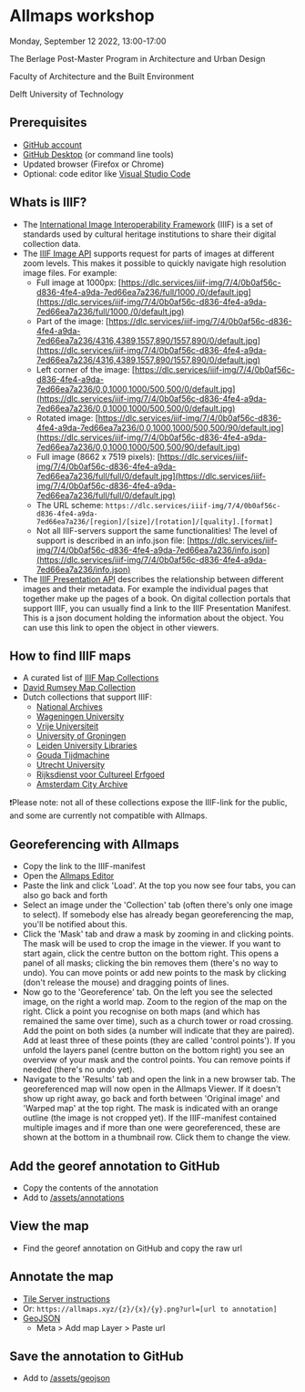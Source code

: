 # Allmaps workshop
Monday, September 12 2022, 13:00-17:00

The Berlage Post-Master Program in Architecture and Urban Design

Faculty of Architecture and the Built Environment

Delft University of Technology

## Prerequisites
- [GitHub account](https://github.com)
- [GitHub Desktop](https://desktop.github.com) (or command line tools)
- Updated browser (Firefox or Chrome)
- Optional: code editor like [Visual Studio Code](https://code.visualstudio.com)

## Whats is IIIF?
- The [International Image Interoperability Framework](https://iiif.io) (IIIF) is a set of standards used by cultural heritage institutions to share their digital collection data.
- The [IIIF Image API](https://iiif.io/api/image/3.0/) supports request for parts of images at different zoom levels. This makes it possible to quickly navigate high resolution image files. For example:
  - Full image at 1000px: [https://dlc.services/iiif-img/7/4/0b0af56c-d836-4fe4-a9da-7ed66ea7a236/full/1000,/0/default.jpg](https://dlc.services/iiif-img/7/4/0b0af56c-d836-4fe4-a9da-7ed66ea7a236/full/1000,/0/default.jpg)
  - Part of the image: [https://dlc.services/iiif-img/7/4/0b0af56c-d836-4fe4-a9da-7ed66ea7a236/4316,4389,1557,890/1557,890/0/default.jpg](https://dlc.services/iiif-img/7/4/0b0af56c-d836-4fe4-a9da-7ed66ea7a236/4316,4389,1557,890/1557,890/0/default.jpg)
  - Left corner of the image: [https://dlc.services/iiif-img/7/4/0b0af56c-d836-4fe4-a9da-7ed66ea7a236/0,0,1000,1000/500,500/0/default.jpg](https://dlc.services/iiif-img/7/4/0b0af56c-d836-4fe4-a9da-7ed66ea7a236/0,0,1000,1000/500,500/0/default.jpg)
  - Rotated image: [https://dlc.services/iiif-img/7/4/0b0af56c-d836-4fe4-a9da-7ed66ea7a236/0,0,1000,1000/500,500/90/default.jpg](https://dlc.services/iiif-img/7/4/0b0af56c-d836-4fe4-a9da-7ed66ea7a236/0,0,1000,1000/500,500/90/default.jpg)
  - Full image (8662 x 7519 pixels): [https://dlc.services/iiif-img/7/4/0b0af56c-d836-4fe4-a9da-7ed66ea7a236/full/full/0/default.jpg](https://dlc.services/iiif-img/7/4/0b0af56c-d836-4fe4-a9da-7ed66ea7a236/full/full/0/default.jpg)
  - The URL scheme: `https://dlc.services/iiif-img/7/4/0b0af56c-d836-4fe4-a9da-7ed66ea7a236/[region]/[size]/[rotation]/[quality].[format]`
  - Not all IIIF-servers support the same functionalities! The level of support is described in an info.json file: [https://dlc.services/iiif-img/7/4/0b0af56c-d836-4fe4-a9da-7ed66ea7a236/info.json](https://dlc.services/iiif-img/7/4/0b0af56c-d836-4fe4-a9da-7ed66ea7a236/info.json)
- The [IIIF Presentation API](https://iiif.io/api/presentation/3.0/) describes the relationship between different images and their metadata. For example the individual pages that together make up the pages of a book. On digital collection portals that support IIIF, you can usually find a link to the IIIF Presentation Manifest. This is a json document holding the information about the object. You can use this link to open the object in other viewers.

## How to find IIIF maps
- A curated list of [IIIF Map Collections](https://observablehq.com/@bertspaan/iiif-map-collections?collection=@bertspaan/allmaps)
- [David Rumsey Map Collection](https://www.davidrumsey.com)
- Dutch collections that support IIIF:
  - [National Archives](https://www.nationaalarchief.nl/onderzoeken/zoeken?activeTab=maps&rm=gallery)
  - [Wageningen University](https://images.wur.nl/digital/search/searchterm/map/field/type/mode/exact/conn/and)
  - [Vrije Universiteit](https://vu.contentdm.oclc.org/digital/collection/krt/search)
  - [University of Groningen](https://facsimile.ub.rug.nl/digital/collection/Kaarten/search)
  - [Leiden University Libraries](https://digitalcollections.universiteitleiden.nl/search?type=dismax&islandora_solr_search_navigation=1&f%5B0%5D=RELS_EXT_isMemberOfCollection_uri_ms:%22info%5C:fedora%5C/collection%5C:ubl_maps%22&f%5B1%5D=fedora_datastreams_ms:MANIFEST)
  - [Gouda Tijdmachine](https://www.goudatijdmachine.nl/data/collection/ark:/60537/bb25wx)
  - [Utrecht University](https://www.uu.nl/en/special-collections/collections/maps-and-atlases)
  - [Rijksdienst voor Cultureel Erfgoed](https://beeldbank.cultureelerfgoed.nl/)
  - [Amsterdam City Archive](https://archief.amsterdam/beeldbank/?mode=gallery&view=horizontal&sort=random%7B1656067417757%7D%20asc)
   
❗Please note: not all of these collections expose the IIIF-link for the public, and some are currently not compatible with Allmaps.

## Georeferencing with Allmaps
- Copy the link to the IIIF-manifest
- Open the [Allmaps Editor](https://editor.allmaps.org)
- Paste the link and click 'Load'. At the top you now see four tabs, you can also go back and forth
- Select an image under the 'Collection' tab (often there's only one image to select). If somebody else has already began georeferencing the map, you'll be notified about this.
- Click the 'Mask' tab and draw a mask by zooming in and clicking points. The mask will be used to crop the image in the viewer. If you want to start again, click the centre button on the bottom right. This opens a panel of all masks; clicking the bin removes them (there's no way to undo). You can move points or add new points to the mask by clicking (don't release the mouse) and dragging points of lines.
- Now go to the 'Georeference' tab. On the left you see the selected image, on the right a world map. Zoom to the region of the map on the right. Click a point you recognise on both maps (and which has remained the same over time), such as a church tower or road crossing. Add the point on both sides (a number will indicate that they are paired). Add at least three of these points (they are called 'control points'). If you unfold the layers panel (centre button on the bottom right) you see an overview of your mask and the control points. You can remove points if needed (there's no undo yet).
- Navigate to the 'Results' tab and open the link in a new browser tab. The georeferenced map will now open in the Allmaps Viewer. If it doesn't show up right away, go back and forth between 'Original image' and 'Warped map' at the top right. The mask is indicated with an orange outline (the image is not cropped yet). If the IIIF-manifest contained multiple images and if more than one were georeferenced, these are shown at the bottom in a thumbnail row. Click them to change the view.

## Add the georef annotation to GitHub
- Copy the contents of the annotation
- Add to [/assets/annotations](https://github.com/theberlage/allmaps-workshop/tree/main/assets/annotations)

## View the map
- Find the georef annotation on GitHub and copy the raw url

## Annotate the map
- [Tile Server instructions](https://observablehq.com/@bertspaan/allmaps-tile-server)
- Or: `https://allmaps.xyz/{z}/{x}/{y}.png?url=[url to annotation]`
- [GeoJSON](http://geojson.io)
  - Meta > Add map Layer > Paste url

## Save the annotation to GitHub
- Add to [/assets/geojson](https://github.com/theberlage/allmaps-workshop/tree/main/assets/geojson)
